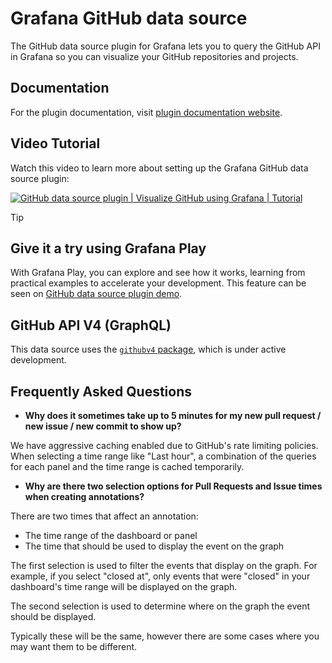# Grafana GitHub data source

The GitHub data source plugin for Grafana lets you to query the GitHub API in Grafana so you can visualize your GitHub repositories and projects.

## Documentation

For the plugin documentation, visit [plugin documentation website](https://grafana.com/docs/plugins/grafana-github-datasource).

## Video Tutorial

Watch this video to learn more about setting up the Grafana GitHub data source plugin:

[![GitHub data source plugin | Visualize GitHub using Grafana | Tutorial](https://img.youtube.com/vi/DW693S3cO48/hq720.jpg)](https://youtu.be/DW693S3cO48 "Grafana GitHub data source plugin")

> [!TIP]
> ## Give it a try using Grafana Play
> With Grafana Play, you can explore and see how it works, learning from practical examples to accelerate your development. This feature can be seen on [GitHub data source plugin demo](https://play.grafana.org/d/d5b56357-1a57-4821-ab27-16fdf79cab57/github3a-queries-and-multi-variables).

## GitHub API V4 (GraphQL)

This data source uses the [`githubv4` package](https://github.com/shurcooL/githubv4), which is under active development.

## Frequently Asked Questions

- **Why does it sometimes take up to 5 minutes for my new pull request / new issue / new commit to show up?**

We have aggressive caching enabled due to GitHub's rate limiting policies. When selecting a time range like "Last hour", a combination of the queries for each panel and the time range is cached temporarily.

- **Why are there two selection options for Pull Requests and Issue times when creating annotations?**

There are two times that affect an annotation:

- The time range of the dashboard or panel
- The time that should be used to display the event on the graph

The first selection is used to filter the events that display on the graph. For example, if you select "closed at", only events that were "closed" in your dashboard's time range will be displayed on the graph.

The second selection is used to determine where on the graph the event should be displayed.

Typically these will be the same, however there are some cases where you may want them to be different.
